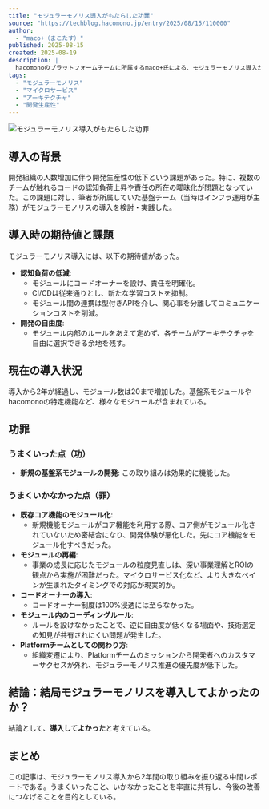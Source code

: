 ```yaml
---
title: "モジュラーモノリス導入がもたらした功罪"
source: "https://techblog.hacomono.jp/entry/2025/08/15/110000"
author:
  - "maco+（まこたす）"
published: 2025-08-15
created: 2025-08-19
description: |
  hacomonoのプラットフォームチームに所属するmaco+氏による、モジュラーモノリス導入から2年後の経過報告。本記事では、導入の背景、期待値と課題、現在の状況、そしてうまくいった点（功）と、うまくいかなかった点（罪）について詳細に振り返り、最終的に導入してよかったのかを結論付けている。
tags:
  - "モジュラーモノリス"
  - "マイクロサービス"
  - "アーキテクチャ"
  - "開発生産性"
---
```


![モジュラーモノリス導入がもたらした功罪](https://cdn-ak.f.st-hatena.com/images/fotolife/h/hacomono-tech/20250814/20250814141351.png)

## 導入の背景

開発組織の人数増加に伴う開発生産性の低下という課題があった。特に、複数のチームが触れるコードの認知負荷上昇や責任の所在の曖昧化が問題となっていた。この課題に対し、筆者が所属していた基盤チーム（当時はインフラ運用が主務）がモジュラーモノリスの導入を検討・実践した。

## 導入時の期待値と課題

モジュラーモノリス導入には、以下の期待値があった。

* **認知負荷の低減**:
  * モジュールにコードオーナーを設け、責任を明確化。
  * CI/CDは従来通りとし、新たな学習コストを抑制。
  * モジュール間の連携は型付きAPIを介し、関心事を分離してコミュニケーションコストを削減。
* **開発の自由度**:
  * モジュール内部のルールをあえて定めず、各チームがアーキテクチャを自由に選択できる余地を残す。

## 現在の導入状況

導入から2年が経過し、モジュール数は20まで増加した。基盤系モジュールやhacomonoの特定機能など、様々なモジュールが含まれている。

## 功罪

### うまくいった点（功）

* **新規の基盤系モジュールの開発**: この取り組みは効果的に機能した。

### うまくいかなかった点（罪）

* **既存コア機能のモジュール化**:
  * 新規機能モジュールがコア機能を利用する際、コア側がモジュール化されていないため密結合になり、開発体験が悪化した。先にコア機能をモジュール化すべきだった。
* **モジュールの再編**:
  * 事業の成長に応じたモジュールの粒度見直しは、深い事業理解とROIの観点から実施が困難だった。マイクロサービス化など、より大きなペインが生まれたタイミングでの対応が現実的か。
* **コードオーナーの導入**:
  * コードオーナー制度は100%浸透には至らなかった。
* **モジュール内のコーディングルール**:
  * ルールを設けなかったことで、逆に自由度が低くなる場面や、技術選定の知見が共有されにくい問題が発生した。
* **Platformチームとしての関わり方**:
  * 組織変遷により、Platformチームのミッションから開発者へのカスタマーサクセスが外れ、モジュラーモノリス推進の優先度が低下した。

## 結論：結局モジュラーモノリスを導入してよかったのか？

結論として、**導入してよかった**と考えている。

## まとめ

この記事は、モジュラーモノリス導入から2年間の取り組みを振り返る中間レポートである。うまくいったこと、いかなかったことを率直に共有し、今後の改善につなげることを目的としている。
